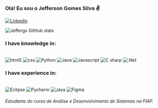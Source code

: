 ### Olá! Eu sou o Jefferson Gomes Silva ✌️

[![Linkedin](https://img.shields.io/badge/LinkedIn-0077B5?style=for-the-badge&logo=linkedin&logoColor=white)](www.linkedin.com/in/jefferson-g-silva)


![Jeffergs GitHub stats](https://github-readme-stats.vercel.app/api?username=Jeffergs&show_icons=true&theme=algolia)

### I have knowledge in:
<div style="display: inline_block"><br/>
<img align="center" alt="html5" src ="https://img.shields.io/badge/HTML5-E34F26?style=for-the-badge&logo=html5&logoColor=white" /> 
<img align="center" alt="css" src ="https://img.shields.io/badge/CSS3-1572B6?style=for-the-badge&logo=css3&logoColor=white" />
<img align="center" alt="Python" src ="https://img.shields.io/badge/Python-14354C?style=for-the-badge&logo=python&logoColor=white" />
<img align="center" alt="Java" src ="https://img.shields.io/badge/Java-ED8B00?style=for-the-badge&logo=openjdk&logoColor=white" />
<img align="center" alt="Javascript" src = https://img.shields.io/badge/JavaScript-F7DF1E?style=for-the-badge&logo=javascript&logoColor=black />
<img align="center" alt="C sharp" src = https://img.shields.io/badge/C%23-239120?style=for-the-badge&logo=c-sharp&logoColor=white />
<img align="center" alt=".Net" src = 	https://img.shields.io/badge/.NET-5C2D91?style=for-the-badge&logo=.net&logoColor=white />
</div>

### I have experience in:
<div style="display: inline_block"><br/>
<img align="center" alt="Eclipse" src ="https://img.shields.io/badge/Eclipse-2C2255?style=for-the-badge&logo=eclipse&logoColor=white" />
<img align="center" alt="Pycharm" src ="https://img.shields.io/badge/PyCharm-000000.svg?&style=for-the-badge&logo=PyCharm&logoColor=white" />
<img align="center" alt="Java" src ="https://img.shields.io/badge/Visual_Studio_Code-0078D4?style=for-the-badge&logo=visual%20studio%20code&logoColor=white" />
<img align="center" alt="Figma" src = https://img.shields.io/badge/Figma-F24E1E?style=for-the-badge&logo=figma&logoColor=white />
</div>


###### Estudante do curso de Análise e Desenvolvimento de Sistemas na FIAP.
